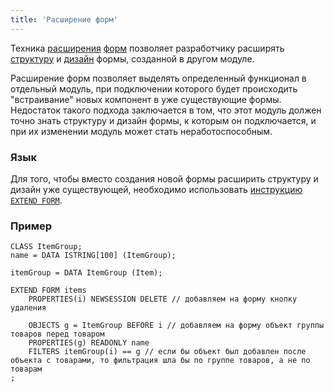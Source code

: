 ```yaml
---
title: 'Расширение форм'
---
```


Техника [расширения](https://ru-documentation.lsfusion.org/display/LSFUS/Mixin) [форм](Forms.md) позволяет разработчику расширять [структуру](Form_structure.md) и [дизайн](Interactive_view.md) формы, созданной в другом модуле.

Расширение форм позволяет выделять определенный функционал в отдельный модуль, при подключении которого будет происходить "встраивание" новых компонент в уже существующие формы. Недостаток такого подхода заключается в том, что этот модуль должен точно знать структуру и дизайн формы, к которым он подключается, и при их изменении модуль может стать неработоспособным.

### Язык

Для того, чтобы вместо создания новой формы расширить структуру и дизайн уже существующей, необходимо использовать [инструкцию `EXTEND FORM`](EXTEND_FORM_instruction.md).

### Пример

```lsf
CLASS ItemGroup;
name = DATA ISTRING[100] (ItemGroup);

itemGroup = DATA ItemGroup (Item);

EXTEND FORM items
    PROPERTIES(i) NEWSESSION DELETE // добавляем на форму кнопку удаления

    OBJECTS g = ItemGroup BEFORE i // добавляем на форму объект группы товаров перед товаром
    PROPERTIES(g) READONLY name
    FILTERS itemGroup(i) == g // если бы объект был добавлен после объекта с товарами, то фильтрация шла бы по группе товаров, а не по товарам
;
```

